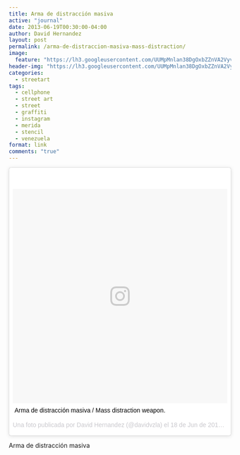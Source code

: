```yaml
---
title: Arma de distracción masiva
active: "journal"
date: 2013-06-19T00:30:00-04:00
author: David Hernandez
layout: post
permalink: /arma-de-distraccion-masiva-mass-distraction/
image:
  feature: "https://lh3.googleusercontent.com/UUMpMnlan38DgOxbZZnVA2VyvQaUMR9Sl442oRwHm0Dtwo2I0mRWTaBY05-ZBzdlvTrze-bXKXwNdoe-9c1emS6YaThaQJTloZtv6VHDrQdE_nbThnVC6t12F8CBCcDjoggYiY5EgyNmgtmK5XSoXoB84WCRA69ET9cA25eua8i5IjuaRiupOt08zJBmTMaB4iAalcRpw8NNidtZor6aUthlRIq6p0kTNdTV6xef4xu2JL97eWU7malUHSbCET6b07EqbHThcEzAdWdmgOHxN3_CKk9dOmZz-pAxa04ABgAfx8-WfIAVClqrkPHhmT3xlwU6cfg0gaCNg3u_k1VQ6E16aSo5gjgXHxLFloOXU2VP4d0ex2DLgHl0Wism-q1SmOsjrjpvTi7WP_I-uQ2PjxFWnjzvyjLidGkvs1BKuP7eH0WoLBQvdIfwh9RYbX7JkuEc0fljJdsDgh2qwCpF8P_R-fQaBL0zX3mCjdDGqL-9c1_PmB29mzydsapjr9ls0nKQhiorif5HOJtB3_bZo7KtfF2KlZdD859e8OgJSMcG3OqN9MMnCIhoYsGccMUWsOJ5asFfOTk8V_lMATpdQ4fhd1j-AqR20V4dTdFzqD48yZAf557bBIM4Bg=s612-no"
header-img: "https://lh3.googleusercontent.com/UUMpMnlan38DgOxbZZnVA2VyvQaUMR9Sl442oRwHm0Dtwo2I0mRWTaBY05-ZBzdlvTrze-bXKXwNdoe-9c1emS6YaThaQJTloZtv6VHDrQdE_nbThnVC6t12F8CBCcDjoggYiY5EgyNmgtmK5XSoXoB84WCRA69ET9cA25eua8i5IjuaRiupOt08zJBmTMaB4iAalcRpw8NNidtZor6aUthlRIq6p0kTNdTV6xef4xu2JL97eWU7malUHSbCET6b07EqbHThcEzAdWdmgOHxN3_CKk9dOmZz-pAxa04ABgAfx8-WfIAVClqrkPHhmT3xlwU6cfg0gaCNg3u_k1VQ6E16aSo5gjgXHxLFloOXU2VP4d0ex2DLgHl0Wism-q1SmOsjrjpvTi7WP_I-uQ2PjxFWnjzvyjLidGkvs1BKuP7eH0WoLBQvdIfwh9RYbX7JkuEc0fljJdsDgh2qwCpF8P_R-fQaBL0zX3mCjdDGqL-9c1_PmB29mzydsapjr9ls0nKQhiorif5HOJtB3_bZo7KtfF2KlZdD859e8OgJSMcG3OqN9MMnCIhoYsGccMUWsOJ5asFfOTk8V_lMATpdQ4fhd1j-AqR20V4dTdFzqD48yZAf557bBIM4Bg=s612-no"
categories:
  - streetart
tags:
  - cellphone
  - street art
  - street
  - graffiti
  - instagram
  - merida
  - stencil
  - venezuela
format: link
comments: "true"
---
```


<blockquote class="instagram-media" data-instgrm-captioned data-instgrm-version="7" style=" background:#FFF; border:0; border-radius:3px; box-shadow:0 0 1px 0 rgba(0,0,0,0.5),0 1px 10px 0 rgba(0,0,0,0.15); margin: 1px; max-width:658px; padding:0; width:99.375%; width:-webkit-calc(100% - 2px); width:calc(100% - 2px);"><div style="padding:8px;"> <div style=" background:#F8F8F8; line-height:0; margin-top:40px; padding:50% 0; text-align:center; width:100%;"> <div style=" background:url(data:image/png;base64,iVBORw0KGgoAAAANSUhEUgAAACwAAAAsCAMAAAApWqozAAAABGdBTUEAALGPC/xhBQAAAAFzUkdCAK7OHOkAAAAMUExURczMzPf399fX1+bm5mzY9AMAAADiSURBVDjLvZXbEsMgCES5/P8/t9FuRVCRmU73JWlzosgSIIZURCjo/ad+EQJJB4Hv8BFt+IDpQoCx1wjOSBFhh2XssxEIYn3ulI/6MNReE07UIWJEv8UEOWDS88LY97kqyTliJKKtuYBbruAyVh5wOHiXmpi5we58Ek028czwyuQdLKPG1Bkb4NnM+VeAnfHqn1k4+GPT6uGQcvu2h2OVuIf/gWUFyy8OWEpdyZSa3aVCqpVoVvzZZ2VTnn2wU8qzVjDDetO90GSy9mVLqtgYSy231MxrY6I2gGqjrTY0L8fxCxfCBbhWrsYYAAAAAElFTkSuQmCC); display:block; height:44px; margin:0 auto -44px; position:relative; top:-22px; width:44px;"></div></div> <p style=" margin:8px 0 0 0; padding:0 4px;"> <a href="https://www.instagram.com/p/auGpV3QTyU/" style=" color:#000; font-family:Arial,sans-serif; font-size:14px; font-style:normal; font-weight:normal; line-height:17px; text-decoration:none; word-wrap:break-word;" target="_blank">Arma de distracción masiva / Mass distraction weapon.</a></p> <p style=" color:#c9c8cd; font-family:Arial,sans-serif; font-size:14px; line-height:17px; margin-bottom:0; margin-top:8px; overflow:hidden; padding:8px 0 7px; text-align:center; text-overflow:ellipsis; white-space:nowrap;">Una foto publicada por David Hernandez (@davidvzla) el <time style=" font-family:Arial,sans-serif; font-size:14px; line-height:17px;" datetime="2013-06-19T00:26:24+00:00">18 de Jun de 2013 a la(s) 5:26 PDT</time></p></div></blockquote>
<script async defer src="//platform.instagram.com/en_US/embeds.js"></script>

Arma de distracción masiva

